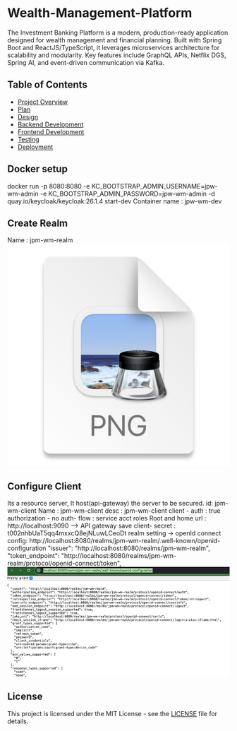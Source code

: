# Wealth-Management-Platform
The Investment Banking Platform is a modern, production-ready application designed for wealth management and financial planning. Built with Spring Boot and ReactJS/TypeScript, it leverages microservices architecture for scalability and modularity. Key features include GraphQL APIs, Netflix DGS, Spring AI, and event-driven communication via Kafka.

## Table of Contents
- [Project Overview](#project-overview)
- [Plan](#plan)
- [Design](#design)
- [Backend Development](#backend-development)
- [Frontend Development](#frontend-development)
- [Testing](#testing)
- [Deployment](#deployment)

## Docker setup
docker run -p 8080:8080 -e KC_BOOTSTRAP_ADMIN_USERNAME=jpw-wm-admin -e KC_BOOTSTRAP_ADMIN_PASSWORD=jpw-wm-admin -d quay.io/keycloak/keycloak:26.1.4 start-dev
Container name : jpw-wm-dev 

## Create Realm
Name : jpm-wm-realm
![img.png](img.png)

## Configure Client 
Its a resource server, It host(api-gateway) the server to be secured. 
id: jpm-wm-client
Name : jpm-wm-client
desc : jpm-wm-client
client - auth : true
authorization - no
auth- flow : service acct roles
Root and home url : http://localhost:9090  --> API gateway
save client- secret : t002nhbUaT5qq4mxxcQ8ejNLuwLCeoDt
realm setting -> openId connect config: http://localhost:8080/realms/jpm-wm-realm/.well-known/openid-configuration
"issuer": "http://localhost:8080/realms/jpm-wm-realm",
"token_endpoint": "http://localhost:8080/realms/jpm-wm-realm/protocol/openid-connect/token",
![img_1.png](img_1.png)





## License
This project is licensed under the MIT License - see the [LICENSE](LICENSE) file for details.